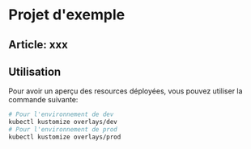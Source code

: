# Projet d'exemple
## Article: xxx

## Utilisation
Pour avoir un aperçu des resources déployées, vous pouvez utiliser la commande suivante:

```bash
# Pour l'environnement de dev
kubectl kustomize overlays/dev
# Pour l'environnement de prod
kubectl kustomize overlays/prod
```
